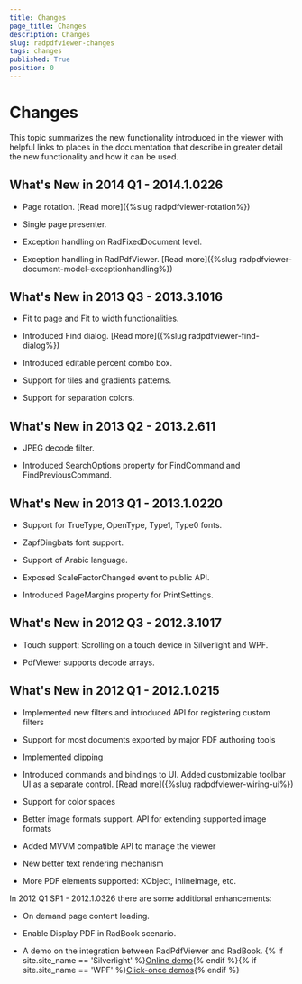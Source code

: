 ```yaml
---
title: Changes
page_title: Changes
description: Changes
slug: radpdfviewer-changes
tags: changes
published: True
position: 0
---
```


# Changes



This topic summarizes the new functionality introduced in the viewer with helpful links to places in the documentation that describe in greater detail the new functionality and how it can be used.
      

## What's New in 2014 Q1 - 2014.1.0226

* Page rotation. [Read more]({%slug radpdfviewer-rotation%})

* Single page presenter.

* Exception handling on RadFixedDocument level.

* Exception handling in RadPdfViewer. [Read more]({%slug radpdfviewer-document-model-exceptionhandling%})

## What's New in 2013 Q3 - 2013.3.1016

* Fit to page and Fit to width functionalities.

* Introduced Find dialog.  [Read more]({%slug radpdfviewer-find-dialog%})

* Introduced editable percent combo box.

* Support for tiles and gradients patterns.

* Support for separation colors.

## What's New in 2013 Q2 - 2013.2.611

* JPEG decode filter.

* Introduced SearchOptions property for FindCommand and FindPreviousCommand.

## What's New in 2013 Q1 - 2013.1.0220

* Support for TrueType, OpenType, Type1, Type0  fonts.

* ZapfDingbats font support.

* Support of Arabic language.

* Exposed ScaleFactorChanged event to public API.

* Introduced PageMargins property for PrintSettings.

## What's New in 2012 Q3 - 2012.3.1017

* Touch support: Scrolling on a touch device in Silverlight and WPF.

* PdfViewer supports decode arrays.

## What's New in 2012 Q1 - 2012.1.0215

* Implemented new filters and introduced API for registering custom filters

* Support for most documents exported by major PDF authoring tools

* Implemented clipping

* Introduced commands and bindings to UI. Added customizable toolbar UI as a separate control. [Read more]({%slug radpdfviewer-wiring-ui%})

* Support for color spaces

* Better image formats support. API for extending supported image formats

* Added MVVM compatible API to manage the viewer

* New better text rendering mechanism

* More PDF elements supported: XObject, InlineImage, etc.

In 2012 Q1 SP1 - 2012.1.0326 there are some additional enhancements:

* On demand page content loading.

* Enable Display PDF in RadBook scenario.

* A demo on the integration between RadPdfViewer and RadBook. {% if site.site_name == 'Silverlight' %}[Online demo](https://demos.telerik.com/silverlight/#PdfViewer/Integration/RadBookIntegration){% endif %}{% if site.site_name == 'WPF' %}[Click-once demos](https://demos.telerik.com/wpf/){% endif %}
